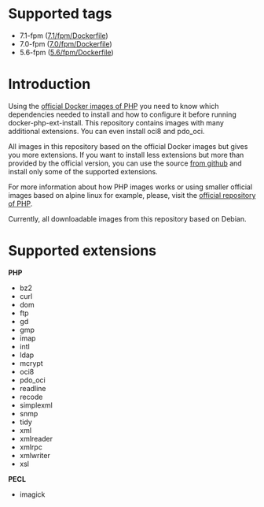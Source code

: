 # Supported tags

- 7.1-fpm ([7.1/fpm/Dockerfile](https://github.com/itsziget/docker-php/blob/build/7.1/fpm/Dockerfile))
- 7.0-fpm ([7.0/fpm/Dockerfile](https://github.com/itsziget/docker-php/blob/build/7.0/fpm/Dockerfile))
- 5.6-fpm ([5.6/fpm/Dockerfile](https://github.com/itsziget/docker-php/blob/build/5.6/fpm/Dockerfile))

# Introduction

Using the [official Docker images of PHP](https://hub.docker.com/_/php/) you need to know which dependencies needed to install
and how to configure it before running docker-php-ext-install. This repository contains images with many additional
extensions. You can even install oci8 and pdo_oci. 

All images in this repository based on the official Docker images but gives you more extensions.
If you want to install less extensions but more than provided by the official version, you can use the source [from
github](https://github.com/itsziget/docker-php/tree/master) and install only some of the supported extensions.

For more information about how PHP images works or using smaller official images based on alpine linux for example, 
please, visit the [official repository of PHP](https://hub.docker.com/_/php/).

Currently, all downloadable images from this repository based on Debian.

# Supported extensions

**PHP**

- bz2
- curl
- dom
- ftp
- gd
- gmp
- imap
- intl
- ldap
- mcrypt
- oci8
- pdo_oci
- readline
- recode
- simplexml
- snmp
- tidy
- xml
- xmlreader
- xmlrpc
- xmlwriter
- xsl

**PECL**

- imagick